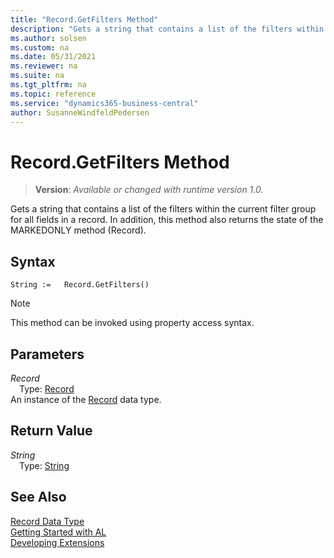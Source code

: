```yaml
---
title: "Record.GetFilters Method"
description: "Gets a string that contains a list of the filters within the current filter group for all fields in a record. In addition, this method also returns the state of the MARKEDONLY method (Record)."
ms.author: solsen
ms.custom: na
ms.date: 05/31/2021
ms.reviewer: na
ms.suite: na
ms.tgt_pltfrm: na
ms.topic: reference
ms.service: "dynamics365-business-central"
author: SusanneWindfeldPedersen
---
```

[//]: # (START>DO_NOT_EDIT)
[//]: # (IMPORTANT:Do not edit any of the content between here and the END>DO_NOT_EDIT.)
[//]: # (Any modifications should be made in the .xml files in the ModernDev repo.)
# Record.GetFilters Method
> **Version**: _Available or changed with runtime version 1.0._

Gets a string that contains a list of the filters within the current filter group for all fields in a record. In addition, this method also returns the state of the MARKEDONLY method (Record).


## Syntax
```
String :=   Record.GetFilters()
```
> [!NOTE]
> This method can be invoked using property access syntax.

## Parameters
*Record*  
&emsp;Type: [Record](record-data-type.md)  
An instance of the [Record](record-data-type.md) data type.  

## Return Value
*String*  
&emsp;Type: [String](../string/string-data-type.md)  



[//]: # (IMPORTANT: END>DO_NOT_EDIT)
## See Also
[Record Data Type](record-data-type.md)  
[Getting Started with AL](../../devenv-get-started.md)  
[Developing Extensions](../../devenv-dev-overview.md)